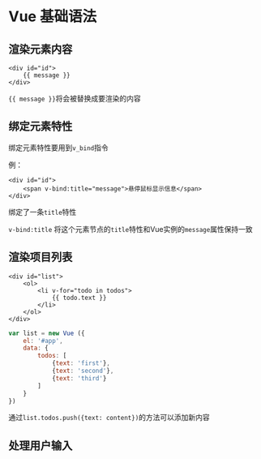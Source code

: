 # Vue 基础语法



## 渲染元素内容

```vue
<div id="id">
    {{ message }}
</div>
```

`{{ message }}`将会被替换成要渲染的内容



## 绑定元素特性

绑定元素特性要用到`v_bind`指令

例：

```vue
<div id="id">
    <span v-bind:title="message">悬停鼠标显示信息</span>
</div>
```

绑定了一条`title`特性

`v-bind:title` 将这个元素节点的`title`特性和Vue实例的`message`属性保持一致



## 渲染项目列表

```vue
<div id="list">
    <ol>
        <li v-for="todo in todos">
            {{ todo.text }}
        </li>
	</ol>
</div>
```

```javascript
var list = new Vue ({
    el: '#app',
    data: {
        todos: [
            {text: 'first'},
            {text: 'second'},
            {text: 'third'}
        ]
    }
})
```

通过`list.todos.push({text: content})`的方法可以添加新内容



## 处理用户输入

